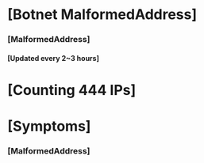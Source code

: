 # [Botnet MalformedAddress]
### [MalformedAddress]
#### [Updated every 2~3 hours]

# [Counting 444 IPs]

# [Symptoms] 
###   [MalformedAddress]
